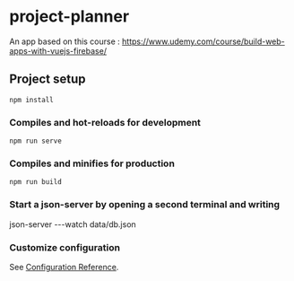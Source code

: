 # project-planner
An app based on this course : https://www.udemy.com/course/build-web-apps-with-vuejs-firebase/
## Project setup
```
npm install
```

### Compiles and hot-reloads for development
```
npm run serve
```

### Compiles and minifies for production
```
npm run build
```
### Start a json-server by opening a second terminal and writing
json-server ---watch data/db.json
### Customize configuration
See [Configuration Reference](https://cli.vuejs.org/config/).
